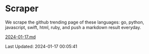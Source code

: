 # Scraper

We scrape the github trending page of these languages: go, python, javascript, swift, html, ruby, and push a markdown result everyday.

[2024-01-17.md](https://github.com/henson/Scraper/blob/master/2024-01-17.md)

Last Updated: 2024-01-17 00:05:41